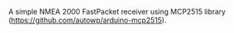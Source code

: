 A simple NMEA 2000 FastPacket receiver using MCP2515 library (https://github.com/autowp/arduino-mcp2515).
